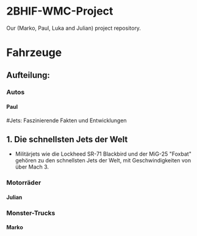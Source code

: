 # 2BHIF-WMC-Project
Our (Marko, Paul, Luka and Julian) project repository.
# Fahrzeuge
## Aufteilung:
### Autos
#### Paul

#Jets: Faszinierende Fakten und Entwicklungen

## 1. Die schnellsten Jets der Welt
- Militärjets wie die Lockheed SR-71 Blackbird und der MiG-25 "Foxbat" gehören zu den schnellsten Jets der Welt, mit Geschwindigkeiten von über Mach 3.

### Motorräder
#### Julian

### Monster-Trucks
#### Marko
